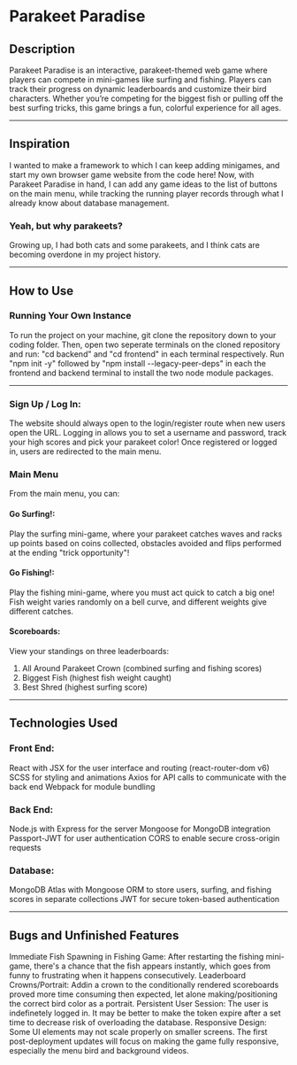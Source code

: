 # Parakeet Paradise
## Description
Parakeet Paradise is an interactive, parakeet-themed web game where players can compete in mini-games like surfing and fishing. Players can track their progress on dynamic leaderboards and customize their bird characters. Whether you’re competing for the biggest fish or pulling off the best surfing tricks, this game brings a fun, colorful experience for all ages.

---

## Inspiration
I wanted to make a framework to which I can keep adding minigames, and start my own browser game website from the code here! Now, with Parakeet Paradise in hand, I can add any game ideas to the list of buttons on the main menu, while tracking the running player records through what I already know about database management.

### Yeah, but why parakeets?
Growing up, I had both cats and some parakeets, and I think cats are becoming overdone in my project history.

---

## How to Use
### Running Your Own Instance
To run the project on your machine, git clone the repository down to your coding folder. Then, open two seperate terminals on the cloned repository and run: "cd backend" and "cd frontend" in each terminal respectively. Run "npm init -y" followed by "npm install --legacy-peer-deps" in each the frontend and backend terminal to install the two node module packages.

---

### Sign Up / Log In:
The website should always open to the login/register route when new users open the URL. Logging in allows you to set a username and password, track your high scores and pick your parakeet color! Once registered or logged in, users are redirected to the main menu.

### Main Menu

From the main menu, you can:
#### Go Surfing!: 
Play the surfing mini-game, where your parakeet catches waves and racks up points based on coins collected, obstacles avoided and flips performed at the ending "trick opportunity"!
#### Go Fishing!: 
Play the fishing mini-game, where you must act quick to catch a big one! Fish weight varies randomly on a bell curve, and different weights give different catches.
#### Scoreboards: 
View your standings on three leaderboards:
1. All Around Parakeet Crown (combined surfing and fishing scores)
2. Biggest Fish (highest fish weight caught)
3. Best Shred (highest surfing score)

---

## Technologies Used
### Front End:

React with JSX for the user interface and routing (react-router-dom v6)
SCSS for styling and animations
Axios for API calls to communicate with the back end
Webpack for module bundling

### Back End:

Node.js with Express for the server
Mongoose for MongoDB integration
Passport-JWT for user authentication
CORS to enable secure cross-origin requests
### Database:

MongoDB Atlas with Mongoose ORM to store users, surfing, and fishing scores in separate collections
JWT for secure token-based authentication

---

## Bugs and Unfinished Features
Immediate Fish Spawning in Fishing Game: After restarting the fishing mini-game, there's a chance that the fish appears instantly, which goes from funny to frustrating when it happens consecutively.
Leaderboard Crowns/Portrait: Addin a crown to the conditionally rendered scoreboards proved more time consuming then expected, let alone making/positioning the correct bird color as a portrait.
Persistent User Session: The user is indefinetely logged in. It may be better to make the token expire after a set time to decrease risk of overloading the database.
Responsive Design: Some UI elements may not scale properly on smaller screens. The first post-deployment updates will focus on making the game fully responsive, especially the menu bird and background videos.
